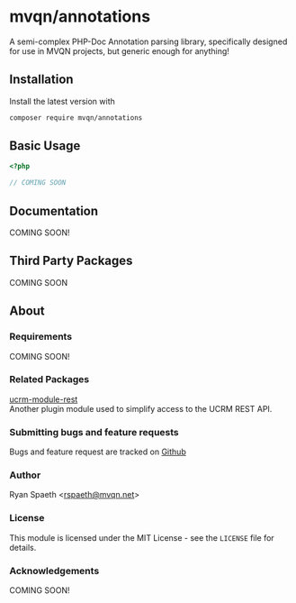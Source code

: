 # mvqn/annotations
A semi-complex PHP-Doc Annotation parsing library, specifically designed for use in MVQN projects, but generic enough for anything!

## Installation
Install the latest version with
```bash
composer require mvqn/annotations
```

## Basic Usage
```php
<?php

// COMING SOON
```

## Documentation

COMING SOON!

## Third Party Packages
COMING SOON

## About

### Requirements
COMING SOON!

### Related Packages
[ucrm-module-rest](https://github.com/mvqn/ucrm-module-rest)\
Another plugin module used to simplify access to the UCRM REST API.

### Submitting bugs and feature requests
Bugs and feature request are tracked on [Github](https://github.com/mvqn/annotations/issues)

### Author
Ryan Spaeth <[rspaeth@mvqn.net](mailto:rspaeth@mvqn.net)>

### License
This module is licensed under the MIT License - see the `LICENSE` file for details.

### Acknowledgements
COMING SOON!